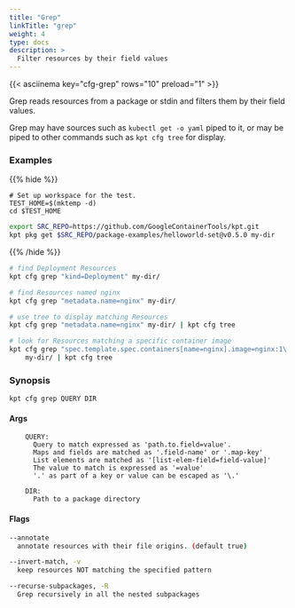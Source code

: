```yaml
---
title: "Grep"
linkTitle: "grep"
weight: 4
type: docs
description: >
  Filter resources by their field values
---
```


<!--mdtogo:Short
    Filter resources by their field values
-->

{{< asciinema key="cfg-grep" rows="10" preload="1" >}}

Grep reads resources from a package or stdin and filters them by their
field values.

Grep may have sources such as `kubectl get -o yaml` piped to it, or may
be piped to other commands such as `kpt cfg tree` for display.

### Examples

{{% hide %}}

<!-- @makeWorkplace @verifyExamples-->
```
# Set up workspace for the test.
TEST_HOME=$(mktemp -d)
cd $TEST_HOME
```

<!-- @fetchPackage @verifyExamples-->
```sh
export SRC_REPO=https://github.com/GoogleContainerTools/kpt.git
kpt pkg get $SRC_REPO/package-examples/helloworld-set@v0.5.0 my-dir
```

{{% /hide %}}

<!--mdtogo:Examples-->

<!-- @cfgGrep @verifyExamples-->
```sh
# find Deployment Resources
kpt cfg grep "kind=Deployment" my-dir/
```

<!-- @cfgGrep @verifyExamples-->
```sh
# find Resources named nginx
kpt cfg grep "metadata.name=nginx" my-dir/
```

<!-- @cfgGrep @verifyExamples-->
```sh
# use tree to display matching Resources
kpt cfg grep "metadata.name=nginx" my-dir/ | kpt cfg tree
```

<!-- @cfgGrep @verifyExamples-->
```sh
# look for Resources matching a specific container image
kpt cfg grep "spec.template.spec.containers[name=nginx].image=nginx:1\.7\.9" \
    my-dir/ | kpt cfg tree
```

<!--mdtogo-->

### Synopsis

<!--mdtogo:Long-->

```
kpt cfg grep QUERY DIR
```

#### Args

```
    QUERY:
      Query to match expressed as 'path.to.field=value'.
      Maps and fields are matched as '.field-name' or '.map-key'
      List elements are matched as '[list-elem-field=field-value]'
      The value to match is expressed as '=value'
      '.' as part of a key or value can be escaped as '\.'

    DIR:
      Path to a package directory
```

<!--mdtogo-->

#### Flags

```sh
--annotate
  annotate resources with their file origins. (default true)

--invert-match, -v
  keep resources NOT matching the specified pattern

--recurse-subpackages, -R
  Grep recursively in all the nested subpackages
```
